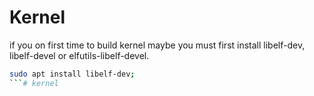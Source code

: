 # Kernel

if you on first time to build kernel maybe you must first install libelf-dev, libelf-devel or elfutils-libelf-devel.

```sh
sudo apt install libelf-dev;
```# kernel
